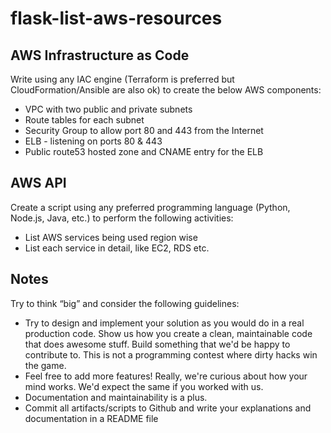 # flask-list-aws-resources

## AWS Infrastructure as Code
Write using any IAC engine (Terraform is preferred but CloudFormation/Ansible are also ok) to
create the below AWS components:
- VPC with two public and private subnets
- Route tables for each subnet
- Security Group to allow port 80 and 443 from the Internet
- ELB - listening on ports 80 & 443
- Public route53 hosted zone and CNAME entry for the ELB

## AWS API
Create a script using any preferred programming language (Python, Node.js, Java, etc.) to perform
the following activities:
- List AWS services being used region wise
- List each service in detail, like EC2, RDS etc.

## Notes
Try to think “big” and consider the following guidelines:
- Try to design and implement your solution as you would do in a real production code. Show
us how you create a clean, maintainable code that does awesome stuff. Build something
that we'd be happy to contribute to. This is not a programming contest where dirty hacks
win the game.
- Feel free to add more features! Really, we're curious about how your mind works. We'd
expect the same if you worked with us.
- Documentation and maintainability is a plus.
- Commit all artifacts/scripts to Github and write your explanations and documentation in a
README file
